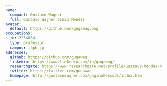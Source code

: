 ```yaml
---
name:
  compact: Gustavo Wagner
  full: Gustavo Wagner Diniz Mendes
avatar:
  default: https://github.com/gugawag.png
occupations:
- id: 2254024
  type: professor
  campus: ifpb-jp
addresses:
  github: https://github.com/gugawag
  linkedin: https://www.linkedin.com/in/gugawag/
  researchgate: https://www.researchgate.net/profile/Gustavo-Mendes-4
  twitter: https://twitter.com/gugawag
  homepage: http://gustavowagner.com/paginaPessoal/index.htm
---
```

